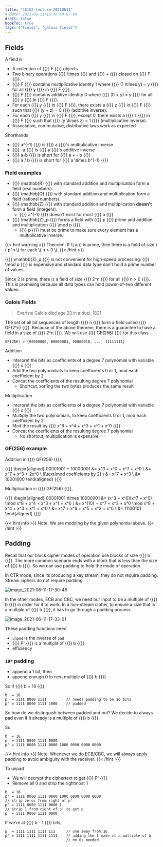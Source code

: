 ```yaml
---
title: "CS152-lecture-20210611"
# date: 2021-06-11T16:45:40-07:00
draft: false
bookToc: true
tags: ["fields", "galois fields"]
---
```


## Fields

A field is

- A collection of {{<k>}} F {{</k>}} objects
- Two binary operations {{<k>}} \times {{</k>}} and {{<k>}} + {{</k>}} closed on {{<k>}} F {{</k>}}.
- {{<k>}} F {{</k>}} contains multiplicative identity 1 where {{<k>}} (1 \times y) = y {{</k>}} for all {{<k>}} y {{</k>}} in {{<k>}} F {{</k>}}.
- {{<k>}} F {{</k>}} contains additive identity 0 where {{<k>}} (0 + y) = y {{</k>}} for all {{<k>}} y {{</k>}} in {{<k>}} F {{</k>}}.
- For each {{<k>}} y {{</k>}} in {{<k>}} F {{</k>}}, there exists a {{<k>}} z {{</k>}} in {{<k>}} F {{</k>}} 
such that {{<k>}} (y + z) = 0 {{</k>}} (additive inverse).
- For each {{<k>}} y {{</k>}} in {{<k>}} F {{</k>}}, except 0, there exists a {{<k>}} z {{</k>}} in {{<k>}} F {{</k>}} such
that {{<k>}} (y \times z) = 1 {{</k>}} (multiplicative inverse).
- Associative, commutative, distributive laws work as expected

Shorthands

- {{<k>}} a^{-1} {{</k>}} is {{<k>}} a {{</k>}}'s multiplicative inverse
- {{<k>}} -a {{</k>}} is {{<k>}} a {{</k>}}'s additive inverse
- {{<k>}} a-b {{</k>}} is short for {{<k>}} a + - b {{</k>}}
- {{<k>}} a / b {{</k>}} is short for {{<k>}} a \times b^{-1} {{</k>}}

### Field examples

- {{<k>}} \mathbb{R}  {{</k>}} with standard addition and multiplication form a field (real numbers).
- {{<k>}} \mathbb{Q}  {{</k>}} with standard addition and multiplication form a field (rational numbers).
- {{<k>}} \mathbb{Z}  {{</k>}} with standard addition and multiplication **doesn't** form a field
(integers). 
    - {{<k>}} a^{-1} {{</k>}} doesn't exist for most {{<k>}} a {{</k>}}
- {{<k>}} \mathbb{Z}_p  {{</k>}} forms a field with {{<k>}} p {{</k>}} prime and addition and multiplication {{<k>}} \mod p {{</k>}}.
    - {{<k>}} p {{</k>}} must be prime to make sure every element has a multiplicative inverse.

{{< hint warning >}}
Theorem:
If \\( a \\) is prime, then there is a field of size \\( p^n \\) for each \\( n > 0 \\).
{{< /hint >}}

{{<k>}} \mathbb{Z}_p  {{</k>}} is not convenient for high-speed processing: {{<k>}} \mod p {{</k>}} is expensive and standard data type don't hold a prime number of values.

Since 2 is prime, there is a field of size {{<k>}} 2^n {{</k>}} for all {{<k>}} n > 0 {{</k>}}.
This is promising because all data types can hold power-of-two different values.

### Galois Fields

> Evariste Galois died age 20 in a duel, 1821

The set of all bit sequences of length {{<k>}} n {{</k>}} form a field called {{<k>}} GF(2^n) {{</k>}}.
Because of the above theorem, there is a guarantee to have a field in a size of {{<k>}} 2^n {{</k>}}.
We will use {{<k>}} GF(256) {{</k>}} for this class.

```
GF(256) = {00000000, 00000001, 00000010, ..., 11111111}
```

Addition

- Interpret the bits as coefficients of a degree 7 polynomial with variable {{<k>}} x {{</k>}}
- Add the two polynomlials to keep coefficients 0 or 1, mod each coefficient by 2
- Concat the coefficients of the resulting degree 7 polynomial
    - Shortcut, xor'ing the two bytes produces the same result

Multiplication

- Interpret the bits as coefficients of a degree 7 polynomial with variable {{<k>}} x {{</k>}}
- Multiply the two polynomials, to keep coefficients 0 or 1, mod each coefficient by 2
- Mod the result by {{<k>}} x^8 + x^4 + x^3 + x^1 + x^0 {{</k>}}
- Concat the coefficients of the resulting degree 7 polynomial
    - No shortcut, multiplication is expensive

### GF(256) example

Addition in {{<k>}} GF(256) {{</k>}},

{{<k display>}}
\begin{aligned}
    00001001 + 10000001 &= x^3 + x^0 + x^7 + x^0 \\
    &= x^7 + x^3 + 2x^0 \\
    &\text{mod coefficients by 2} \\
    &= x^7 + x^3 \\
    &= 10001000
\end{aligned}
{{</k>}}

Multiplication in {{<k>}} GF(256) {{</k>}},

{{<k display>}}
\begin{aligned}
    00001001 \times 10000001 &= (x^3 + x^0)(x^7 + x^0) \mod x^8 + x^4 + x^3 + x^1 + x^0 \\
    &= x^{10} + x^7 + x^3 + x^0  \mod x^8 + x^4 + x^3 + x^1 + x^0 \\
    &= x^7 + x^6 + x^5 + x^2 + x^0 \\
    &= 11100101
\end{aligned}
{{</k>}}

{{< hint info >}}
Note: We are modding by the given polynomial above.
{{< /hint >}}

## Padding

Recall that our block cipher modes of operation use blocks of size {{<k>}} b {{</k>}}.
The more common scenario ends with a block that is less than the size of {{<k>}} b {{</k>}}.
So we can use padding to help the mode of operation.

In CTR mode, since its producing a key stream, they do not require padding.
Stream ciphers do not require padding.

![image_2021-06-11-17-30-48](/notes/image_2021-06-11-17-30-48.png)

In the other modes, ECB and CBC, we need our input to be a multiple of {{<k>}} b {{</k>}} in order for it to work.
In a non-stream cipher, to ensure a size that is a multiple of {{<k>}} b {{</k>}}, it has to go through a padding process.

![image_2021-06-11-17-33-01](/notes/image_2021-06-11-17-33-01.png)

These padding functions need

- `unpad` is the inverse of `pad`
- {{<k>}} P' {{</k>}} is a multiple of {{<k>}} b {{</k>}}
- efficiency 

### `10*` padding

- append a 1 bit, then
- append enough 0 to next multiple of {{<k>}} b {{</k>}}

So if {{<k>}} b = 16 {{</k>}}, 

```
b  = 16
p  = 1111 0000 1111         // needs padding to be 16 bits
p' = 1111 0000 1111 1000    // padded
```

So how do we distinguish between padded and not? 
We decide to always pad even if it already is a multiple of {{<k>}} b {{</k>}}.

So

```
b  = 16
p  = 1111 0000 1111 0000
p' = 1111 0000 1111 0000 1000 0000 0000 0000
```

{{< hint info >}}
Note: Whenever we do ECB/CBC, we will always apply padding to avoid ambiguity with the receiver.
{{< /hint >}}

To unpad

- We will decrypt the ciphertext to get {{<k>}} P' {{</k>}}
- Remove all 0 and strip the rightmost 1

```
b  = 16
p' = 1111 0000 1111 0000 1000 0000 0000 0000
// strip zeros from right of p'
p' = 1111 0000 1111 0000 1
// strip 1 from right of p' to get p
p  = 1111 0000 1111 0000
```

If we're at {{<k>}} b - 1 {{</k>}} bits,

```
p  = 1111 1111 1111 111     // one away from 16
p' = 1111 1111 1111 1111    // adding the 1 made it a multiple of b
                            // no 0s needed
```

